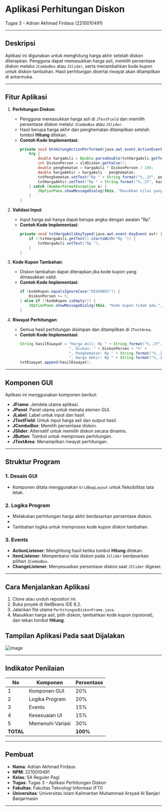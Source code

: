 # Aplikasi Perhitungan Diskon  
Tugas 3 - Adrian Akhmad Firdaus (2210010491)

---

## Deskripsi

Aplikasi ini digunakan untuk menghitung harga akhir setelah diskon diterapkan. Pengguna dapat memasukkan harga asli, memilih persentase diskon melalui `JComboBox` atau `JSlider`, serta menambahkan kode kupon untuk diskon tambahan. Hasil perhitungan disertai riwayat akan ditampilkan di antarmuka.

---

## Fitur Aplikasi

1. **Perhitungan Diskon**:  
   - Pengguna memasukkan harga asli di `JTextField` dan memilih persentase diskon melalui `JComboBox` atau `JSlider`.  
   - Hasil berupa harga akhir dan penghematan ditampilkan setelah tombol **Hitung** ditekan.  
   - **Contoh Kode Implementasi**:  
     ```java
     private void btnHitungActionPerformed(java.awt.event.ActionEvent evt) {
         try {
             double hargaAsli = Double.parseDouble(txtHargaAsli.getText().replace("Rp ", "").replace(",", ""));
             int DiskonPersen = sldDiskon.getValue();
             double penghematan = hargaAsli * DiskonPersen / 100;
             double hargaAkhir = hargaAsli - penghematan;
             txtPenghematan.setText("Rp " + String.format("%,.2f", penghematan));
             txtHargaAkhir.setText("Rp " + String.format("%,.2f", hargaAkhir));
         } catch (NumberFormatException e) {
             JOptionPane.showMessageDialog(this, "Masukkan nilai yang valid.", "Error", JOptionPane.ERROR_MESSAGE);
         }
     }
     ```

2. **Validasi Input**:  
   - Input harga asli hanya dapat berupa angka dengan awalan "Rp".  
   - **Contoh Kode Implementasi**:  
     ```java
     private void txtHargaAsliKeyTyped(java.awt.event.KeyEvent evt) {
         if (!txtHargaAsli.getText().startsWith("Rp ")) {
             txtHargaAsli.setText("Rp ");
         }
     }
     ```

3. **Kode Kupon Tambahan**:  
   - Diskon tambahan dapat diterapkan jika kode kupon yang dimasukkan valid.  
   - **Contoh Kode Implementasi**:  
     ```java
     if (kodeKupon.equalsIgnoreCase("DISKON5%")) {
         DiskonPersen += 5;
     } else if (!kodeKupon.isEmpty()) {
         JOptionPane.showMessageDialog(this, "Kode kupon tidak ada.", "Info", JOptionPane.INFORMATION_MESSAGE);
     }
     ```

4. **Riwayat Perhitungan**:  
   - Semua hasil perhitungan disimpan dan ditampilkan di `JTextArea`.  
   - **Contoh Kode Implementasi**:  
     ```java
     String hasilRiwayat = "Harga Asli: Rp " + String.format("%,.2f", hargaAsli) +
                           ", Diskon: " + DiskonPersen + "%" +
                           ", Penghematan: Rp " + String.format("%,.2f", penghematan) +
                           ", Harga Akhir: Rp " + String.format("%,.2f", hargaAkhir) + "\n";
     txtRiwayat.append(hasilRiwayat);
     ```

---

## Komponen GUI

Aplikasi ini menggunakan komponen berikut:
- **JFrame**: Jendela utama aplikasi.  
- **JPanel**: Panel utama untuk menata elemen GUI.  
- **JLabel**: Label untuk input dan hasil.  
- **JTextField**: Untuk input harga asli dan output hasil.  
- **JComboBox**: Memilih persentase diskon.  
- **JSlider**: Alternatif untuk memilih diskon secara dinamis.  
- **JButton**: Tombol untuk memproses perhitungan.  
- **JTextArea**: Menampilkan riwayat perhitungan.  

---

## Struktur Program

### 1. Desain GUI  
   - Komponen ditata menggunakan `GridBagLayout` untuk fleksibilitas tata letak.  

### 2. Logika Program  
   - Melakukan perhitungan harga akhir berdasarkan persentase diskon.
   - 
   - Tambahan logika untuk memproses kode kupon diskon tambahan.  

### 3. Events  
   - **ActionListener**: Menghitung hasil ketika tombol **Hitung** ditekan.  
   - **ItemListener**: Memperbarui nilai diskon pada `JSlider` berdasarkan pilihan `JComboBox`.  
   - **ChangeListener**: Menyesuaikan persentase diskon saat `JSlider` digeser.  

---

## Cara Menjalankan Aplikasi

1. Clone atau unduh repositori ini.  
2. Buka proyek di NetBeans IDE 8.2.  
3. Jalankan file utama `PerhitunganDiskonFrame.java`.  
4. Masukkan harga asli, pilih diskon, tambahkan kode kupon (opsional), dan tekan tombol **Hitung**.

## Tampilan Aplikasi Pada saat Dijalakan
![image](https://github.com/user-attachments/assets/9e39213a-ea83-481a-9760-4a35c108042e)


---

## Indikator Penilaian

| No  | Komponen           | Persentase |
|-----|---------------------|------------|
| 1   | Komponen GUI       | 20%        |
| 2   | Logika Program     | 20%        |
| 3   | Events             | 15%        |
| 4   | Kesesuaian UI      | 15%        |
| 5   | Memenuhi Variasi   | 30%        |
| **TOTAL** |               | **100%**   |

---

## Pembuat

- **Nama**: Adrian Akhmad Firdaus  
- **NPM**: 2210010491
- **Kelas**: 5A Reguler Pagi
- **Tugas**: Tugas 3 - Aplikasi Perhitungan Diskon  
- **Fakultas**: Fakultas Teknologi Informasi (FTI)
- **Universitas**: Universitas Islam Kalimantan Muhammad Arsyad Al Banjari Banjarmasin

--- 
